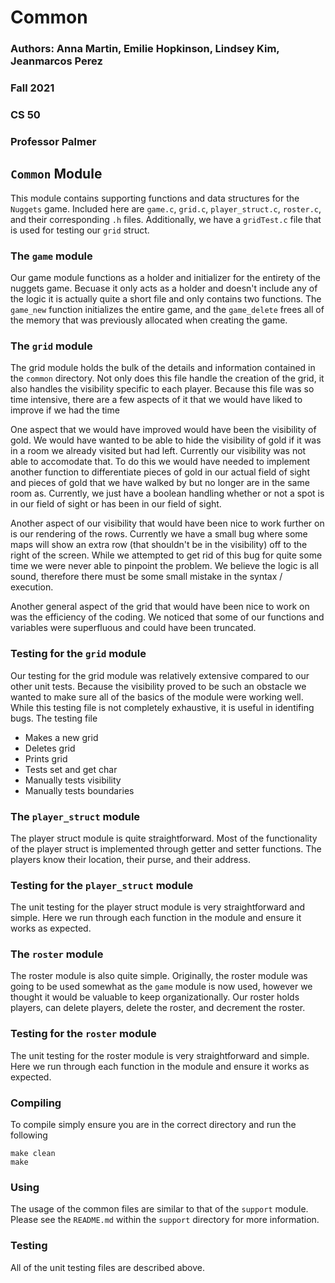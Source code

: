 # Common
### Authors: Anna Martin, Emilie Hopkinson, Lindsey Kim, Jeanmarcos Perez
### Fall 2021
### CS 50
### Professor Palmer

## `Common` Module 

This module contains supporting functions and data structures for the `Nuggets` game. Included here are `game.c`, `grid.c`, `player_struct.c`, `roster.c`, and their corresponding `.h` files. Additionally, we have a `gridTest.c` file that is used for testing our `grid` struct. 

### The `game` module 

Our game module functions as a holder and initializer for the entirety of the nuggets game. Becuase it only acts as a holder and doesn't include any of the logic it is actually quite a short file and only contains two functions. The `game_new` function initializes the entire game, and the `game_delete` frees all of the memory that was previously allocated when creating the game. 

### The `grid` module 
The grid module holds the bulk of the details and information contained in the `common` directory. Not only does this file handle the creation of the grid, it also handles the visibility specific to each player. Because this file was so time intensive, there are a few aspects of it that we would have liked to improve if we had the time 

One aspect that we would have improved would have been the visibility of gold. We would have wanted to be able to hide the visibility of gold if it was in a room we already visited but had left. Currently our visibility was not able to accomodate that. To do this we would have needed to implement another function to differentiate pieces of gold in our actual field of sight and pieces of gold that we have walked by but no longer are in the same room as. Currently, we just have a boolean handling whether or not a spot is in our field of sight or has been in our field of sight. 

Another aspect of our visibility that would have been nice to work further on is our rendering of the rows. Currently we have a small bug where some maps will show an extra row (that shouldn't be in the visibility) off to the right of the screen. While we attempted to get rid of this bug for quite some time we were never able to pinpoint the problem. We believe the logic is all sound, therefore there must be some small mistake in the syntax / execution. 

Another general aspect of the grid that would have been nice to work on was the efficiency of the coding. We noticed that some of our functions and variables were superfluous and could have been truncated. 

### Testing for the `grid` module 

Our testing for the grid module was relatively extensive compared to our other unit tests. Because the visibility proved to be such an obstacle we wanted to make sure all of the basics of the module were working well. While this testing file is not completely exhaustive, it is useful in identifing bugs. The testing file  

* Makes a new grid 
* Deletes grid
* Prints grid
* Tests set and get char 
* Manually tests visibility 
* Manually tests boundaries 

### The `player_struct` module 

The player struct module is quite straightforward. Most of the functionality of the player struct is implemented through getter and setter functions. The players know their location, their purse, and their address. 

### Testing for the `player_struct` module

The unit testing for the player struct module is very straightforward and simple. Here we run through each function in the module and ensure it works as expected. 

### The `roster` module 

The roster module is also quite simple. Originally, the roster module was going to be used somewhat as the `game` module is now used, however we thought it would be valuable to keep organizationally. Our roster holds players, can delete players, delete the roster, and decrement the roster. 

### Testing for the `roster` module

The unit testing for the roster module is very straightforward and simple. Here we run through each function in the module and ensure it works as expected.

### Compiling 

To compile simply ensure you are in the correct directory and run the following 

    make clean 
    make

### Using 

The usage of the common files are similar to that of the `support` module. Please see the `README.md` within the `support` directory for more information. 

### Testing 
All of the unit testing files are described above.
